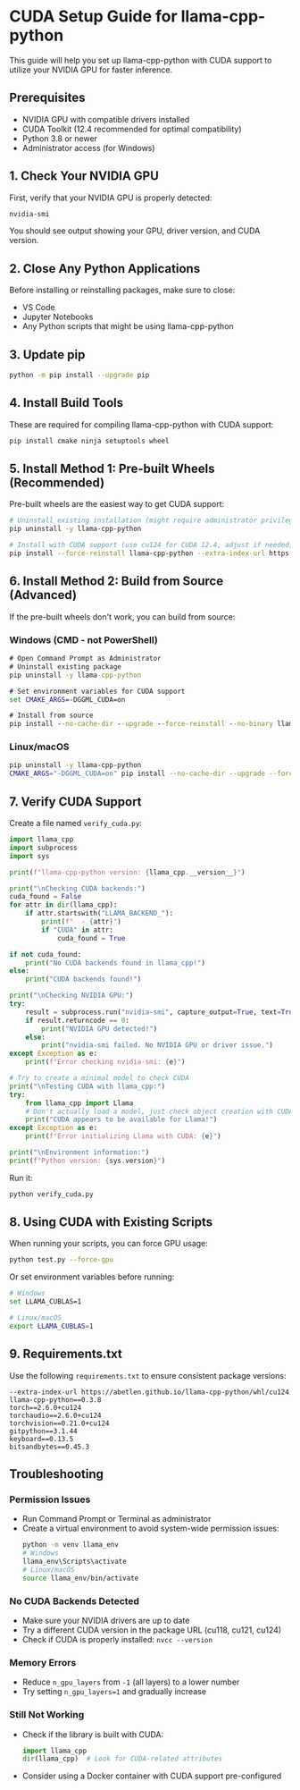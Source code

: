 # CUDA Setup Guide for llama-cpp-python

This guide will help you set up llama-cpp-python with CUDA support to utilize your NVIDIA GPU for faster inference.

## Prerequisites

- NVIDIA GPU with compatible drivers installed
- CUDA Toolkit (12.4 recommended for optimal compatibility)
- Python 3.8 or newer
- Administrator access (for Windows)

## 1. Check Your NVIDIA GPU

First, verify that your NVIDIA GPU is properly detected:

```bash
nvidia-smi
```

You should see output showing your GPU, driver version, and CUDA version.

## 2. Close Any Python Applications

Before installing or reinstalling packages, make sure to close:
- VS Code
- Jupyter Notebooks
- Any Python scripts that might be using llama-cpp-python

## 3. Update pip

```bash
python -m pip install --upgrade pip
```

## 4. Install Build Tools

These are required for compiling llama-cpp-python with CUDA support:

```bash
pip install cmake ninja setuptools wheel
```

## 5. Install Method 1: Pre-built Wheels (Recommended)

Pre-built wheels are the easiest way to get CUDA support:

```bash
# Uninstall existing installation (might require administrator privileges)
pip uninstall -y llama-cpp-python

# Install with CUDA support (use cu124 for CUDA 12.4, adjust if needed)
pip install --force-reinstall llama-cpp-python --extra-index-url https://abetlen.github.io/llama-cpp-python/whl/cu124
```

## 6. Install Method 2: Build from Source (Advanced)

If the pre-built wheels don't work, you can build from source:

### Windows (CMD - not PowerShell)

```cmd
# Open Command Prompt as Administrator
# Uninstall existing package
pip uninstall -y llama-cpp-python

# Set environment variables for CUDA support
set CMAKE_ARGS=-DGGML_CUDA=on

# Install from source
pip install --no-cache-dir --upgrade --force-reinstall --no-binary llama-cpp-python llama-cpp-python
```

### Linux/macOS

```bash
pip uninstall -y llama-cpp-python
CMAKE_ARGS="-DGGML_CUDA=on" pip install --no-cache-dir --upgrade --force-reinstall --no-binary llama-cpp-python llama-cpp-python
```

## 7. Verify CUDA Support

Create a file named `verify_cuda.py`:

```python
import llama_cpp
import subprocess
import sys

print(f"llama-cpp-python version: {llama_cpp.__version__}")

print("\nChecking CUDA backends:")
cuda_found = False
for attr in dir(llama_cpp):
    if attr.startswith("LLAMA_BACKEND_"):
        print(f"  - {attr}")
        if "CUDA" in attr:
            cuda_found = True

if not cuda_found:
    print("No CUDA backends found in llama_cpp!")
else:
    print("CUDA backends found!")

print("\nChecking NVIDIA GPU:")
try:
    result = subprocess.run("nvidia-smi", capture_output=True, text=True, check=False)
    if result.returncode == 0:
        print("NVIDIA GPU detected!")
    else:
        print("nvidia-smi failed. No NVIDIA GPU or driver issue.")
except Exception as e:
    print(f"Error checking nvidia-smi: {e}")

# Try to create a minimal model to check CUDA
print("\nTesting CUDA with llama_cpp:")
try:
    from llama_cpp import Llama
    # Don't actually load a model, just check object creation with CUDA flag
    print("CUDA appears to be available for Llama!")
except Exception as e:
    print(f"Error initializing Llama with CUDA: {e}")

print("\nEnvironment information:")
print(f"Python version: {sys.version}")
```

Run it:

```bash
python verify_cuda.py
```

## 8. Using CUDA with Existing Scripts

When running your scripts, you can force GPU usage:

```bash
python test.py --force-gpu
```

Or set environment variables before running:

```bash
# Windows
set LLAMA_CUBLAS=1

# Linux/macOS
export LLAMA_CUBLAS=1
```

## 9. Requirements.txt

Use the following `requirements.txt` to ensure consistent package versions:

```
--extra-index-url https://abetlen.github.io/llama-cpp-python/whl/cu124
llama-cpp-python==0.3.8
torch==2.6.0+cu124
torchaudio==2.6.0+cu124
torchvision==0.21.0+cu124
gitpython==3.1.44
keyboard==0.13.5
bitsandbytes==0.45.3
```

## Troubleshooting

### Permission Issues
- Run Command Prompt or Terminal as administrator
- Create a virtual environment to avoid system-wide permission issues:
  ```bash
  python -m venv llama_env
  # Windows
  llama_env\Scripts\activate
  # Linux/macOS
  source llama_env/bin/activate
  ```

### No CUDA Backends Detected
- Make sure your NVIDIA drivers are up to date
- Try a different CUDA version in the package URL (cu118, cu121, cu124)
- Check if CUDA is properly installed: `nvcc --version`

### Memory Errors
- Reduce `n_gpu_layers` from `-1` (all layers) to a lower number
- Try setting `n_gpu_layers=1` and gradually increase

### Still Not Working
- Check if the library is built with CUDA:
  ```python
  import llama_cpp
  dir(llama_cpp)  # Look for CUDA-related attributes
  ```
- Consider using a Docker container with CUDA support pre-configured 
